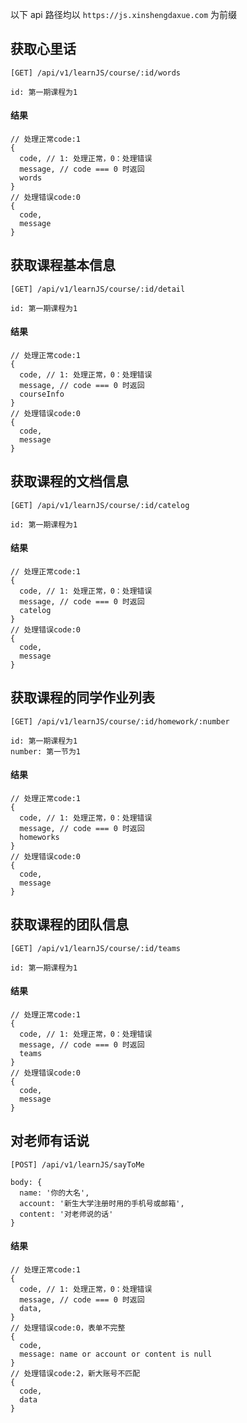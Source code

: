 以下 api 路径均以 `https://js.xinshengdaxue.com` 为前缀


## 获取心里话

```
[GET] /api/v1/learnJS/course/:id/words

id: 第一期课程为1
```

#### 结果
```
// 处理正常code:1
{
  code, // 1: 处理正常，0：处理错误
  message, // code === 0 时返回
  words
}
// 处理错误code:0
{
  code, 
  message
}
```

## 获取课程基本信息

```
[GET] /api/v1/learnJS/course/:id/detail

id: 第一期课程为1
```

#### 结果
```
// 处理正常code:1
{
  code, // 1: 处理正常，0：处理错误
  message, // code === 0 时返回
  courseInfo
}
// 处理错误code:0
{
  code, 
  message
}
```

## 获取课程的文档信息

```
[GET] /api/v1/learnJS/course/:id/catelog

id: 第一期课程为1
```

#### 结果
```
// 处理正常code:1
{
  code, // 1: 处理正常，0：处理错误
  message, // code === 0 时返回
  catelog
}
// 处理错误code:0
{
  code, 
  message
}
```

## 获取课程的同学作业列表

```
[GET] /api/v1/learnJS/course/:id/homework/:number

id: 第一期课程为1
number: 第一节为1
```

#### 结果
```
// 处理正常code:1
{
  code, // 1: 处理正常，0：处理错误
  message, // code === 0 时返回
  homeworks
}
// 处理错误code:0
{
  code, 
  message
}
```

## 获取课程的团队信息

```
[GET] /api/v1/learnJS/course/:id/teams

id: 第一期课程为1
```

#### 结果
```
// 处理正常code:1
{
  code, // 1: 处理正常，0：处理错误
  message, // code === 0 时返回
  teams
}
// 处理错误code:0
{
  code, 
  message
}
```

## 对老师有话说

```
[POST] /api/v1/learnJS/sayToMe

body: {
  name: '你的大名',
  account: '新生大学注册时用的手机号或邮箱',
  content: '对老师说的话'
}
```

#### 结果
```
// 处理正常code:1
{
  code, // 1: 处理正常，0：处理错误
  message, // code === 0 时返回
  data,
}
// 处理错误code:0，表单不完整
{
  code, 
  message: name or account or content is null
}
// 处理错误code:2，新大账号不匹配
{
  code, 
  data
}
```